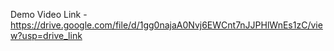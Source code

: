 Demo Video Link - https://drive.google.com/file/d/1gg0najaA0Nvj6EWCnt7nJJPHlWnEs1zC/view?usp=drive_link
